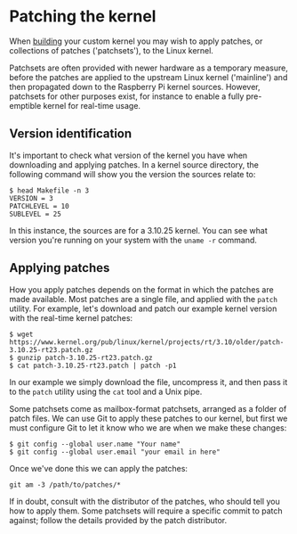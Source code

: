 # Patching the kernel

When [building](../building) your custom kernel you may wish to apply patches, or collections of patches ('patchsets'), to the Linux kernel.

Patchsets are often provided with newer hardware as a temporary measure, before the patches are applied to the upstream Linux kernel ('mainline') and then propagated down to the Raspberry Pi kernel sources. However, patchsets for other purposes exist, for instance to enable a fully pre-emptible kernel for real-time usage.

## Version identification

It's important to check what version of the kernel you have when downloading and applying patches. In a kernel source directory, the following command will show you the version the sources relate to:

```
$ head Makefile -n 3
VERSION = 3
PATCHLEVEL = 10
SUBLEVEL = 25
```

In this instance, the sources are for a 3.10.25 kernel. You can see what version you're running on your system with the `uname -r` command.

## Applying patches

How you apply patches depends on the format in which the patches are made available. Most patches are a single file, and applied with the `patch` utility. For example, let's download and patch our example kernel version with the real-time kernel patches:

```
$ wget https://www.kernel.org/pub/linux/kernel/projects/rt/3.10/older/patch-3.10.25-rt23.patch.gz
$ gunzip patch-3.10.25-rt23.patch.gz
$ cat patch-3.10.25-rt23.patch | patch -p1
```

In our example we simply download the file, uncompress it, and then pass it to the `patch` utility using the `cat` tool and a Unix pipe.

Some patchsets come as mailbox-format patchsets, arranged as a folder of patch files. We can use Git to apply these patches to our kernel, but first we must configure Git to let it know who we are when we make these changes:

```
$ git config --global user.name "Your name"
$ git config --global user.email "your email in here"
```

Once we've done this we can apply the patches:

```
git am -3 /path/to/patches/*
```

If in doubt, consult with the distributor of the patches, who should tell you how to apply them. Some patchsets will require a specific commit to patch against; follow the details provided by the patch distributor.
